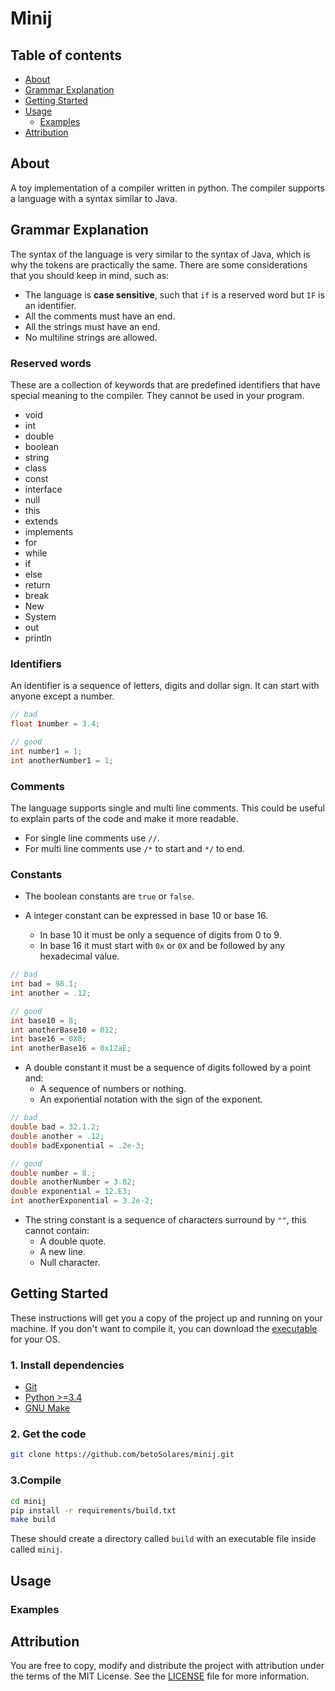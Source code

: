 # Minij

## Table of contents

* [About](#about)
* [Grammar Explanation](#grammar-explanation)
* [Getting Started](#getting-started)
* [Usage](#usage)
    * [Examples](#examples)
* [Attribution](#attribution)

## About

A toy implementation of a compiler written in python. The compiler supports a language with a syntax
similar to Java.

## Grammar Explanation

The syntax of the language is very similar to the syntax of Java, which is why the tokens are
practically the same. There are some considerations that you should keep in mind, such as:

* The language is **case sensitive**, such that `if` is a reserved word but `IF` is an identifier.
* All the comments must have an end.
* All the strings must have an end.
* No multiline strings are allowed.

### Reserved words

These are a collection of keywords that are predefined identifiers that have special meaning to the
compiler. They cannot be used in your program.

* void
* int
* double
* boolean
* string
* class
* const
* interface
* null
* this
* extends
* implements
* for
* while
* if
* else
* return
* break
* New
* System
* out
* println

### Identifiers

An identifier is a sequence of letters, digits and dollar sign. It can start with anyone except a
number.

```java
// bad
float 1number = 3.4;

// good
int number1 = 1;
int anotherNumber1 = 1;
```

### Comments

The language supports single and multi line comments. This could be useful to explain parts of the
code and make it more readable.

* For single line comments use `//`.
* For multi line comments use `/*` to start and `*/` to end.

### Constants

* The boolean constants are `true` or `false`.

* A integer constant can be expressed in base 10 or base 16.
    * In base 10 it must be only a sequence of digits from 0 to 9.
    * In base 16 it must start with `0x` or `0X` and be followed by any hexadecimal value.

```java
// bad
int bad = 98.1;
int another = .12;

// good
int base10 = 8;
int anotherBase10 = 012;
int base16 = 0X0;
int anotherBase16 = 0x12aE;
```

* A double constant it must be a sequence of digits followed by a point and:
    * A sequence of numbers or nothing.
    * An exponential notation with the sign of the exponent.

```java
// bad
double bad = 32.1.2;
double another = .12;
double badExponential = .2e-3;

// good
double number = 8.;
double anotherNumber = 3.82;
double exponential = 12.E3;
int anotherExponential = 3.2e-2;
```

* The string constant is a sequence of characters surround by `""`, this cannot contain:
    * A double quote.
    * A new line.
    * Null character.

## Getting Started

These instructions will get you a copy of the project up and running on your machine. If you don't
want to compile it, you can download the
[executable](https://github.com/betoSolares/minij/releases) for your OS.

### 1. Install dependencies

* [Git](https://git-scm.com/downloads)
* [Python >=3.4](https://www.python.org/downloads/)
* [GNU Make](https://www.gnu.org/software/make/)

### 2. Get the code

```sh
git clone https://github.com/betoSolares/minij.git
```

### 3.Compile

```sh
cd minij
pip install -r requirements/build.txt
make build
```

These should create a directory called `build` with an executable file inside called `minij`.

## Usage

### Examples

## Attribution

You are free to copy, modify and distribute the project with attribution under the terms of the MIT
License. See the [LICENSE](https://github.com/betoSolares/minij/blob/master/LICENSE) file for more
information.

